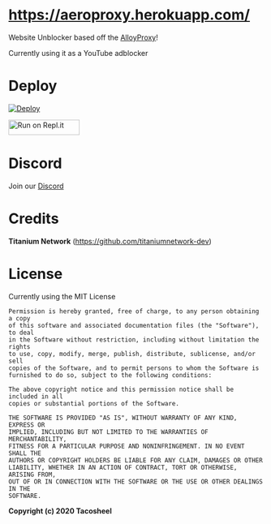 # https://aeroproxy.herokuapp.com/
Website Unblocker based off the [AlloyProxy](https://github.com/titaniumnetwork-dev/alloyproxy)!

Currently using it as a YouTube adblocker

# Deploy

[![Deploy](https://www.herokucdn.com/deploy/button.svg)](https://heroku.com/deploy?template=https://github.com/titaniumnetwork-dev/alloyproxy.org)

<a href="https://repl.it/github/titaniumnetwork-dev/alloyproxy.org" title="Run on Repl.it"><img alt="Run on Repl.it" src="https://repl.it/badge/github/titaniumnetwork-dev/alloyproxy" width="140" height="30"><img></a>

# Discord
Join our [Discord](https://discord.gg/SU39CsVNYr)

# Credits
**Titanium Network** (https://github.com/titaniumnetwork-dev)

# License
Currently using the MIT License

```
Permission is hereby granted, free of charge, to any person obtaining a copy
of this software and associated documentation files (the "Software"), to deal
in the Software without restriction, including without limitation the rights
to use, copy, modify, merge, publish, distribute, sublicense, and/or sell
copies of the Software, and to permit persons to whom the Software is
furnished to do so, subject to the following conditions:

The above copyright notice and this permission notice shall be included in all
copies or substantial portions of the Software.

THE SOFTWARE IS PROVIDED "AS IS", WITHOUT WARRANTY OF ANY KIND, EXPRESS OR
IMPLIED, INCLUDING BUT NOT LIMITED TO THE WARRANTIES OF MERCHANTABILITY,
FITNESS FOR A PARTICULAR PURPOSE AND NONINFRINGEMENT. IN NO EVENT SHALL THE
AUTHORS OR COPYRIGHT HOLDERS BE LIABLE FOR ANY CLAIM, DAMAGES OR OTHER
LIABILITY, WHETHER IN AN ACTION OF CONTRACT, TORT OR OTHERWISE, ARISING FROM,
OUT OF OR IN CONNECTION WITH THE SOFTWARE OR THE USE OR OTHER DEALINGS IN THE
SOFTWARE.
```
**Copyright (c) 2020 Tacosheel**
